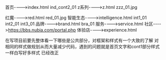 首页---->index.html
    ind_cont2_01
z系列---->z.html
    zzz_01.jpg   
  
红魔---->red.html
    red_01.jpg
智能生态---->intelligence.html
    int1_01
    int2_01
    int3_01
品牌---->brand.html
    bra_01
服务---->service.html
社区---->https://bbs.nubia.com/portal.php
体验店---->experience.html



在写项目前要先整体看一下哪些是公共部分，对框架和样式有一个大致的了解
对相同的样式做规划从而大量减少代码，遇到的问题就是首页文字和cont1部分样式一样白写好多样式 已经改正
